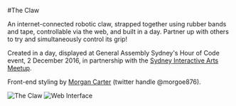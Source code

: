 #The Claw

An internet-connected robotic claw, strapped together using rubber bands and tape, controllable via the web, and built in a day. Partner up with others to try and simultaneously control its grip!

Created in a day, displayed at General Assembly Sydney's Hour of Code event,
2 December 2016, in partnership with the [Sydney Interactive Arts Meetup](http://www.meetup.com/Sydney-Interactive-Arts-Meetup/).

Front-end styling by [Morgan Carter](http://morgancarter.com.au/) (twitter handle @morgoe876).

![The Claw](http://i.imgur.com/NJv6t5q.jpg)
![Web Interface](http://i.imgur.com/xRtaUGM.png)
